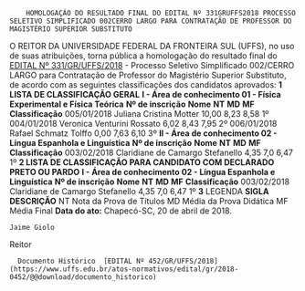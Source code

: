         HOMOLOGAÇÃO DO RESULTADO FINAL DO EDITAL Nº 331GRUFFS2018 PROCESSO SELETIVO SIMPLIFICADO 002CERRO LARGO PARA CONTRATAÇÃO DE PROFESSOR DO MAGISTÉRIO SUPERIOR SUBSTITUTO  

 O REITOR DA UNIVERSIDADE FEDERAL DA FRONTEIRA SUL (UFFS), no uso de suas atribuições, torna pública a homologação do resultado final do [EDITAL Nº 331/GR/UFFS/2018](https://www.uffs.edu.br/atos-normativos/edital/gr/2018-0331)  - Processo Seletivo Simplificado 002/CERRO LARGO para Contratação de Professor do Magistério Superior Substituto, de acordo com as seguintes classificações dos candidatos aprovados:  **1 LISTA DE CLASSIFICAÇÃO GERAL**  **I - Área de conhecimento 01 - Física Experimental e Física Teórica**      **Nº de inscrição**    **Nome**    **NT**    **MD**    **MF**    **Classificação**      005/01/2018   Juliana Cristina Motter   10,00   8,23   8,58   1º     004/01/2018   Veronica Venturini Rossato   6,02   8,43   7,95   2º     006/01/2018   Rafael Schmatz Tolffo   0,00   7,63   6,10   3º     **II - Área de conhecimento 02 - Língua Espanhola e Linguística**      **Nº de inscrição**    **Nome**    **NT**    **MD**    **MF**    **Classificação**      003/02/2018   Claridiane de Camargo Stefanello   4,35   7,0   6,47   1º      **2 LISTA DE CLASSIFICAÇÃO PARA CANDIDATO COM DECLARADO PRETO OU PARDO**  **I - Área de conhecimento 02 - Língua Espanhola e Linguística**      **Nº de inscrição**    **Nome**    **NT**    **MD**    **MF**    **Classificação**      003/02/2018   Claridiane de Camargo Stefanello   4,35   7,0   6,47   1º       **3** LEGENDA     **SIGLA**    **DESCRIÇÃO**      NT   Nota da Prova de Títulos     MD   Média da Prova Didática     MF   Média Final          **Data do ato:** Chapecó-SC, 20 de abril de 2018.   
 

    Jaime Giolo   
 Reitor 

      Documento Histórico  [EDITAL Nº 452/GR/UFFS/2018](https://www.uffs.edu.br/atos-normativos/edital/gr/2018-0452/@@download/documento_historico)     
      